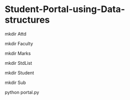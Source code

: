 # Student-Portal-using-Data-structures
mkdir Attd

mkdir Faculty

mkdir Marks

mkdir StdList

mkdir Student

mkdir Sub

python portal.py
